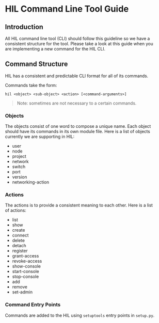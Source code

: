 # HIL Command Line Tool Guide

## Introduction
All HIL command line tool (CLI) should follow this guideline so we have a consistent structure for the tool. Please take a look at this guide when you are implementing a new command for the HIL CLI.

## Command Structure
HIL has a consistent and predictable CLI format for all of its commands.

Commands take the form:

```
hil <object> <sub-object> <action> [<command-arguments>]
```

> Note:
> <sub-object> sometimes are not necessary to a certain commands.

### Objects

The objects consist of one word to compose a unique name. Each object should have its commands in its own module file. Here is a list of objects currently we are supporting in HIL:

- user
- node
- project
- network
- switch
- port
- version
- networking-action

### Actions

The actions is to provide a consistent meaning to each other. Here is a list of actions:

- list
- show
- create
- connect
- delete
- detach
- register
- grant-access
- revoke-access
- show-console
- start-console
- stop-console
- add
- remove
- set-admin

### Command Entry Points

Commands are added to the HIL using `setuptools` entry points in `setup.py`.


